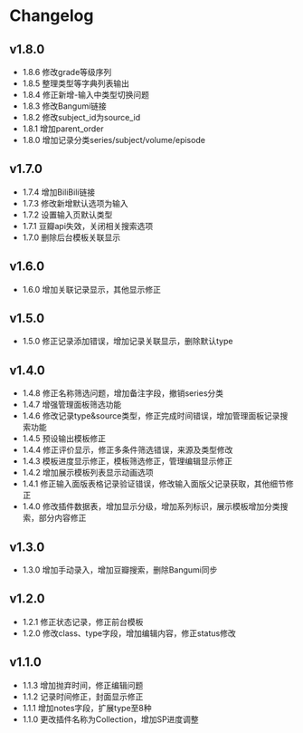 # Changelog

## v1.8.0

- 1.8.6 修改grade等级序列
- 1.8.5 整理类型等字典列表输出
- 1.8.4 修正新增-输入中类型切换问题
- 1.8.3 修改Bangumi链接
- 1.8.2 修改subject_id为source_id
- 1.8.1 增加parent_order
- 1.8.0 增加记录分类series/subject/volume/episode

## v1.7.0

- 1.7.4 增加BiliBili链接
- 1.7.3 修改新增默认选项为输入
- 1.7.2 设置输入页默认类型
- 1.7.1 豆瓣api失效，关闭相关搜索选项
- 1.7.0 删除后台模板关联显示

## v1.6.0

- 1.6.0 增加关联记录显示，其他显示修正

## v1.5.0

- 1.5.0 修正记录添加错误，增加记录关联显示，删除默认type

## v1.4.0

- 1.4.8 修正名称筛选问题，增加备注字段，撤销series分类
- 1.4.7 增强管理面板筛选功能
- 1.4.6 修改记录type&source类型，修正完成时间错误，增加管理面板记录搜索功能
- 1.4.5 预设输出模板修正
- 1.4.4 修正评价显示，修正多条件筛选错误，来源及类型修改
- 1.4.3 模板进度显示修正，模板筛选修正，管理编辑显示修正
- 1.4.2 增加展示模板列表显示动画选项
- 1.4.1 修正输入面版表格记录验证错误，修改输入面版父记录获取，其他细节修正
- 1.4.0 修改插件数据表，增加显示分级，增加系列标识，展示模板增加分类搜索，部分内容修正

## v1.3.0

- 1.3.0 增加手动录入，增加豆瓣搜索，删除Bangumi同步

## v1.2.0

- 1.2.1 修正状态记录，修正前台模板
- 1.2.0 修改class、type字段，增加编辑内容，修正status修改

## v1.1.0

- 1.1.3 增加抛弃时间，修正编辑问题
- 1.1.2 记录时间修正，封面显示修正
- 1.1.1 增加notes字段，扩展type至8种
- 1.1.0 更改插件名称为Collection，增加SP进度调整
